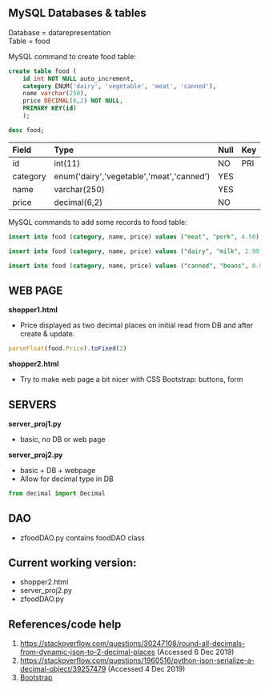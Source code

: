 ## MySQL Databases & tables

Database = datarepresentation  
Table = food

MySQL command to create food table:
```SQL
create table food (
    id int NOT NULL auto_increment,
    category ENUM('dairy', 'vegetable', 'meat', 'canned'),
    name varchar(250),
    price DECIMAL(6,2) NOT NULL,
    PRIMARY KEY(id)
    );
```
```SQL
desc food;
```

| Field    | Type                                      | Null | Key | Default | Extra          |
|:---------|:------------------------------------------|:-----|:----|:--------|:---------------|
| id       | int(11)                                   | NO   | PRI | NULL    | auto_increment |
| category | enum('dairy','vegetable','meat','canned') | YES  |     | NULL    |                |
| name     | varchar(250)                              | YES  |     | NULL    |                |
| price    | decimal(6,2)                              | NO   |     | NULL    |                |

MySQL commands to add some records to food table:
```SQL
insert into food (category, name, price) values ("meat", "pork", 4.50);
```
```SQL
insert into food (category, name, price) values ("dairy", "milk", 2.99);
```
```SQL
insert into food (category, name, price) values ("canned", "beans", 0.99);
```


## WEB PAGE

**shopper1.html**

- Price displayed as two decimal places on initial read from DB and after create & update.
```javascript
parseFloat(food.Price).toFixed(2)
```

**shopper2.html**

- Try to make web page a bit nicer with CSS Bootstrap: buttons, form

## SERVERS

**server_proj1.py**

- basic, no DB or web page

**server_proj2.py**

- basic + DB + webpage
- Allow for decimal type in DB
```python
from decimal import Decimal
```
## DAO
- zfoodDAO.py contains foodDAO class

## Current working version:
- shopper2.html
- server_proj2.py
- zfoodDAO.py

## References/code help
1. https://stackoverflow.com/questions/30247108/round-all-decimals-from-dynamic-json-to-2-decimal-places
(Accessed 6 Dec 2019)
2. https://stackoverflow.com/questions/1960516/python-json-serialize-a-decimal-object/39257479 (Accessed 4 Dec 2019)
3. [Bootstrap](https://getbootstrap.com/docs/3.4/)